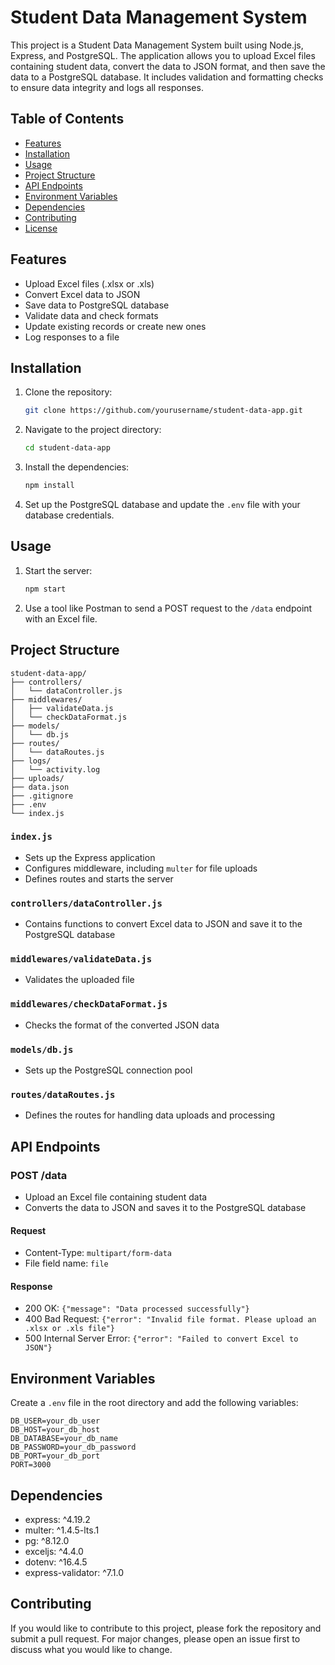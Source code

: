 
# Student Data Management System

This project is a Student Data Management System built using Node.js, Express, and PostgreSQL. The application allows you to upload Excel files containing student data, convert the data to JSON format, and then save the data to a PostgreSQL database. It includes validation and formatting checks to ensure data integrity and logs all responses.

## Table of Contents

- [Features](#features)
- [Installation](#installation)
- [Usage](#usage)
- [Project Structure](#project-structure)
- [API Endpoints](#api-endpoints)
- [Environment Variables](#environment-variables)
- [Dependencies](#dependencies)
- [Contributing](#contributing)
- [License](#license)

## Features

- Upload Excel files (.xlsx or .xls)
- Convert Excel data to JSON
- Save data to PostgreSQL database
- Validate data and check formats
- Update existing records or create new ones
- Log responses to a file

## Installation

1. Clone the repository:
   ```bash
   git clone https://github.com/yourusername/student-data-app.git
   ```

2. Navigate to the project directory:
   ```bash
   cd student-data-app
   ```

3. Install the dependencies:
   ```bash
   npm install
   ```

4. Set up the PostgreSQL database and update the `.env` file with your database credentials.

## Usage

1. Start the server:
   ```bash
   npm start
   ```

2. Use a tool like Postman to send a POST request to the `/data` endpoint with an Excel file.

## Project Structure

```
student-data-app/
├── controllers/
│   └── dataController.js
├── middlewares/
│   ├── validateData.js
│   └── checkDataFormat.js
├── models/
│   └── db.js
├── routes/
│   └── dataRoutes.js
├── logs/
│   └── activity.log
├── uploads/
├── data.json
├── .gitignore
├── .env
└── index.js
```

### `index.js`

- Sets up the Express application
- Configures middleware, including `multer` for file uploads
- Defines routes and starts the server

### `controllers/dataController.js`

- Contains functions to convert Excel data to JSON and save it to the PostgreSQL database

### `middlewares/validateData.js`

- Validates the uploaded file

### `middlewares/checkDataFormat.js`

- Checks the format of the converted JSON data

### `models/db.js`

- Sets up the PostgreSQL connection pool

### `routes/dataRoutes.js`

- Defines the routes for handling data uploads and processing

## API Endpoints

### POST /data

- Upload an Excel file containing student data
- Converts the data to JSON and saves it to the PostgreSQL database

#### Request

- Content-Type: `multipart/form-data`
- File field name: `file`

#### Response

- 200 OK: `{"message": "Data processed successfully"}`
- 400 Bad Request: `{"error": "Invalid file format. Please upload an .xlsx or .xls file"}`
- 500 Internal Server Error: `{"error": "Failed to convert Excel to JSON"}`

## Environment Variables

Create a `.env` file in the root directory and add the following variables:

```
DB_USER=your_db_user
DB_HOST=your_db_host
DB_DATABASE=your_db_name
DB_PASSWORD=your_db_password
DB_PORT=your_db_port
PORT=3000
```

## Dependencies

- express: ^4.19.2
- multer: ^1.4.5-lts.1
- pg: ^8.12.0
- exceljs: ^4.4.0
- dotenv: ^16.4.5
- express-validator: ^7.1.0

## Contributing

If you would like to contribute to this project, please fork the repository and submit a pull request. For major changes, please open an issue first to discuss what you would like to change.
